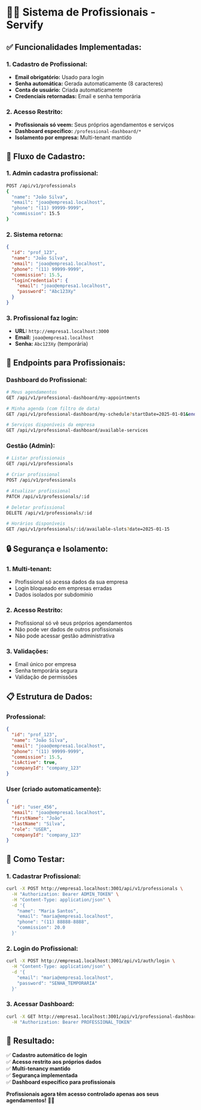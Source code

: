 # 👨‍⚕️ **Sistema de Profissionais - Servify**

## ✅ **Funcionalidades Implementadas:**

### **1. Cadastro de Profissional:**
- **Email obrigatório:** Usado para login
- **Senha automática:** Gerada automaticamente (8 caracteres)
- **Conta de usuário:** Criada automaticamente
- **Credenciais retornadas:** Email e senha temporária

### **2. Acesso Restrito:**
- **Profissionais só veem:** Seus próprios agendamentos e serviços
- **Dashboard específico:** `/professional-dashboard/*`
- **Isolamento por empresa:** Multi-tenant mantido

## 🔐 **Fluxo de Cadastro:**

### **1. Admin cadastra profissional:**
```bash
POST /api/v1/professionals
{
  "name": "João Silva",
  "email": "joao@empresa1.localhost",
  "phone": "(11) 99999-9999",
  "commission": 15.5
}
```

### **2. Sistema retorna:**
```json
{
  "id": "prof_123",
  "name": "João Silva",
  "email": "joao@empresa1.localhost",
  "phone": "(11) 99999-9999",
  "commission": 15.5,
  "loginCredentials": {
    "email": "joao@empresa1.localhost",
    "password": "Abc123Xy"
  }
}
```

### **3. Profissional faz login:**
- **URL:** `http://empresa1.localhost:3000`
- **Email:** `joao@empresa1.localhost`
- **Senha:** `Abc123Xy` (temporária)

## 🎯 **Endpoints para Profissionais:**

### **Dashboard do Profissional:**
```bash
# Meus agendamentos
GET /api/v1/professional-dashboard/my-appointments

# Minha agenda (com filtro de data)
GET /api/v1/professional-dashboard/my-schedule?startDate=2025-01-01&endDate=2025-01-31

# Serviços disponíveis da empresa
GET /api/v1/professional-dashboard/available-services
```

### **Gestão (Admin):**
```bash
# Listar profissionais
GET /api/v1/professionals

# Criar profissional
POST /api/v1/professionals

# Atualizar profissional
PATCH /api/v1/professionals/:id

# Deletar profissional
DELETE /api/v1/professionals/:id

# Horários disponíveis
GET /api/v1/professionals/:id/available-slots?date=2025-01-15
```

## 🔒 **Segurança e Isolamento:**

### **1. Multi-tenant:**
- Profissional só acessa dados da sua empresa
- Login bloqueado em empresas erradas
- Dados isolados por subdomínio

### **2. Acesso Restrito:**
- Profissional só vê seus próprios agendamentos
- Não pode ver dados de outros profissionais
- Não pode acessar gestão administrativa

### **3. Validações:**
- Email único por empresa
- Senha temporária segura
- Validação de permissões

## 📋 **Estrutura de Dados:**

### **Professional:**
```json
{
  "id": "prof_123",
  "name": "João Silva",
  "email": "joao@empresa1.localhost",
  "phone": "(11) 99999-9999",
  "commission": 15.5,
  "isActive": true,
  "companyId": "company_123"
}
```

### **User (criado automaticamente):**
```json
{
  "id": "user_456",
  "email": "joao@empresa1.localhost",
  "firstName": "João",
  "lastName": "Silva",
  "role": "USER",
  "companyId": "company_123"
}
```

## 🧪 **Como Testar:**

### **1. Cadastrar Profissional:**
```bash
curl -X POST http://empresa1.localhost:3001/api/v1/professionals \
  -H "Authorization: Bearer ADMIN_TOKEN" \
  -H "Content-Type: application/json" \
  -d '{
    "name": "Maria Santos",
    "email": "maria@empresa1.localhost",
    "phone": "(11) 88888-8888",
    "commission": 20.0
  }'
```

### **2. Login do Profissional:**
```bash
curl -X POST http://empresa1.localhost:3001/api/v1/auth/login \
  -H "Content-Type: application/json" \
  -d '{
    "email": "maria@empresa1.localhost",
    "password": "SENHA_TEMPORARIA"
  }'
```

### **3. Acessar Dashboard:**
```bash
curl -X GET http://empresa1.localhost:3001/api/v1/professional-dashboard/my-appointments \
  -H "Authorization: Bearer PROFESSIONAL_TOKEN"
```

## 🎉 **Resultado:**

✅ **Cadastro automático de login**  
✅ **Acesso restrito aos próprios dados**  
✅ **Multi-tenancy mantido**  
✅ **Segurança implementada**  
✅ **Dashboard específico para profissionais**  

**Profissionais agora têm acesso controlado apenas aos seus agendamentos!** 👨‍⚕️
